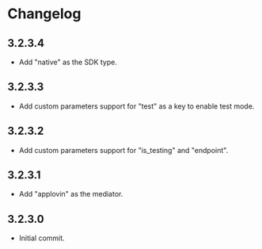# Changelog

## 3.2.3.4
* Add "native" as the SDK type.

## 3.2.3.3
* Add custom parameters support for "test" as a key to enable test mode.

## 3.2.3.2
* Add custom parameters support for "is_testing" and "endpoint".

## 3.2.3.1
* Add "applovin" as the mediator.

## 3.2.3.0
* Initial commit.
